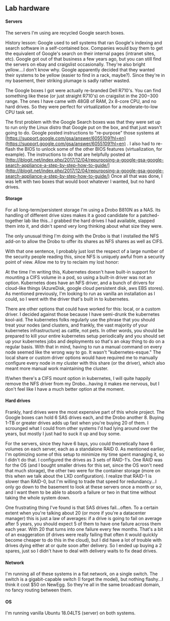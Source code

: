 ## Lab hardware

#### Servers

The servers I'm using are recycled Google search boxes. 

History lesson: Google used to sell systems that ran Google's indexing and search software in a self-contained box. 
Companies would buy them to get the equivalent of Google's search on their internal pages (intranet sites, etc). Google 
got out of that business a few years ago, but you can still find the servers on ebay and craigslist occasionally. 
They're also bright yellow....I don't know why. Google apparently decided that they wanted their systems to be yellow 
(easier to find in a rack, maybe?). Since they're in my basement, their striking plumage is sadly rather wasted.

The Google boxes I got were actually re-branded Dell R710's. You can find something like these (or just straight R710's)
 on craigslist in the $200-$300 range. The ones I have came with 48GB of RAM, 2x 8-core CPU, and no hard drives. So 
 they were perfect for virtualization for a moderate-to-low CPU task set.

The first problem with the Google Search boxes was that they were set up to run only the Linux distro that Google put 
on the box, and that just wasn't going to do. Google posted instructions to "re-purpose" those systems at 
[https://support.google.com/gsa/answer/6055109?hl=en](https://support.google.com/gsa/answer/6055109?hl=en) . I also had
to re-flash the BIOS to unlock some of the other BIOS features (virtualization, for example). The instructions
to do that are helpfully posted at 
[http://iblogit.net/index.php/2017/12/04/repurposing-a-google-gsa-google-search-appliance-a-step-by-step-how-to-guide/](http://iblogit.net/index.php/2017/12/04/repurposing-a-google-gsa-google-search-appliance-a-step-by-step-how-to-guide/) 
Once all that was done, I was left with two boxes that would boot whatever I wanted, but no hard drives.

#### Storage

For all long-term/persistent storage I'm using a Drobo B810N as a NAS. Its handling of different drive sizes makes it a 
good candidate for a patched-together lab like this...I grabbed the hard drives I had available, slapped them into it, 
and didn't spend very long thinking about what size they were.

The only unusual thing I'm doing with the Drobo is that I installed the NFS add-on to allow the Drobo to offer its 
shares as NFS shares as well as CIFS. 

With that one sentence, I probably just lost the respect of a large number of the security people reading this, since 
NFS is uniquely awful from a security point of view. Allow me to try to reclaim my lost honor: 

At the time I'm writing this, Kubernetes doesn't have built-in support for mounting a CIFS volume in a pod, so 
using a built-in driver was not an option. Kubernetes does have an NFS driver, and a bunch of drivers for cloud-like 
things (AzureDisk, google cloud persistent disk, aws EBS stores). As mentioned previously, I'm looking to run as 
vanilla an installation as I could, so I went with the driver that's built in to kubernetes. 

There are other options that could have worked for this: local, or a custom driver. I decided against those because I
have semi-drunk the kubernetes kool-aid. The kubernetes folks regularly use the phrase that you should treat your nodes
 (and clusters, and frankly, the vast majority of your kubernetes infrastructure) as cattle, not pets. In other words, 
you should be prepared to kill your entire kubernetes setup periodically and you should set up your kubernetes 
jobs and deployments so that's an okay thing to do on a regular basis. With that in mind, having to run a manual 
command on every node seemed like the wrong way to go. It wasn't "kubernetes-esque." The local share or custom driver 
options would have required me to manually configure every node in my cluster with this share (or the driver), which 
also meant more manual work maintaining the cluster. 

If/when there's a CIFS mount option in kubernetes, I will quite happily remove the NFS driver from my Drobo...having 
it makes me nervous, but I don't feel like I have a much better option at the moment.

#### Hard drives

Frankly, hard drives were the most expensive part of this whole project. The Google boxes can hold 6 SAS drives each, 
and the Drobo another 8. Buying 1-TB or greater drives adds up fast when you're buying 20 of them. I scrounged what I
could from other systems I'd had lying around over the years, but mostly I just had to suck it up and buy some.

For the servers, since they have 6 bays, you could theoretically have 6 volumes on each server, each as a standalone 
RAID 0. As mentioned earlier, I'm optimizing some of this setup to minimize my time spent managing it, so I didn't do
that. I configured the drives as 3 sets of RAID-1's. One RAID was for the OS (and I bought smaller drives for this set, 
since the OS won't need that much storage), the other two were for the container storage (more on this when we talk about
 the LXD configuration). I realize that RAID-1 is slower than RAID-0, but I'm willing to trade that speed for 
redundancy...I only go down to the basement to look at these servers once a month or so, and I want them to be able to 
absorb a failure or two in that time without taking the whole system down.

One frustrating thing I've found is that SAS drives fail...often. To a certain extent when you're talking about 20 (or
more if you're a datacenter manager) this is just a law of averages: if a drive is going to fail on average after 5 
years, you should expect 5 of them to have one failure across them each year. With 20 that turns into one failure every
few months. That's a bit of an exaggeration (if drives were really failing that often it would quickly become cheaper
to do this in the cloud), but I did have a lot of trouble with drives dying either at or quite soon after delivery. 
So I ended up buying a 2 spares, just so I didn't have to deal with delivery waits to fix dead drives.


#### Network

I'm running all of these systems in a flat network, on a single switch. The switch is a gigabit-capable switch
(I forget the model), but nothing flashy...I think it cost $50 on NewEgg. So they're all in the same broadcast domain,
no fancy routing between them.

#### OS

I'm running vanilla Ubuntu 18.04LTS (server) on both systems.